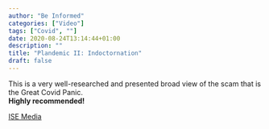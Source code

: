 ```yaml
---
author: "Be Informed"
categories: ["Video"]
tags: ["Covid", ""]
date: 2020-08-24T13:14:44+01:00
description: ""
title: "Plandemic II: Indoctornation"
draft: false
---
```


This is a very well-researched and presented broad view of the scam that is the Great Covid Panic.  
**Highly recommended!**

[ISE Media](https://www.ise.media/video/plandemic-ii-indoctornation-23.html)